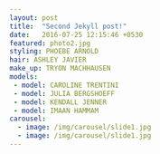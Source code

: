 ```yaml
---
layout: post
title:  "Second Jekyll post!"
date:   2016-07-25 12:15:46 +0530
featured: photo2.jpg
styling: PHOEBE ARNOLD
hair: ASHLEY JAVIER
make_up: TRYON MACHHAUSEN
models:
 - model: CAROLINE TRENTINI
 - model: JULIA BERGSHOEFF
 - model: KENDALL JENNER
 - model: IMAAN HAMMAM 
carousel:
  - image: /img/carousel/slide1.jpg
  - image: /img/carousel/slide1.jpg
---
```

